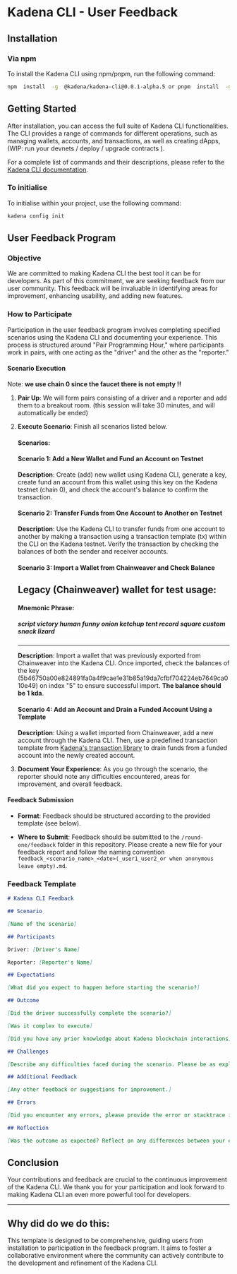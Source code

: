 # Kadena CLI - User Feedback

## Installation

### Via npm

To install the Kadena CLI using npm/pnpm, run the following command:

```bash
npm  install  -g  @kadena/kadena-cli@0.0.1-alpha.5 or pnpm  install  -g  @kadena/kadena-cli@0.0.1-alpha.5
```


## Getting Started

After installation, you can access the full suite of Kadena CLI functionalities. The CLI provides a range of commands for different operations, such as managing wallets, accounts, and transactions, as well as creating dApps, (WIP: run your devnets / deploy / upgrade contracts ).

For a complete list of commands and their descriptions, please refer to the [Kadena CLI documentation](https://www.npmjs.com/package/@kadena/kadena-cli).

### To initialise 

To initialise within your project, use the following command:

```bash
kadena config init
```



## User Feedback Program

### Objective

We are committed to making Kadena CLI the best tool it can be for developers. As part of this commitment, we are seeking feedback from our user community. This feedback will be invaluable in identifying areas for improvement, enhancing usability, and adding new features.

### How to Participate

Participation in the user feedback program involves completing specified scenarios using the Kadena CLI and documenting your experience. This process is structured around "Pair Programming Hour," where participants work in pairs, with one acting as the "driver" and the other as the "reporter."

#### Scenario Execution

Note: **we use chain 0 since the faucet there is not empty !!**

1.  **Pair Up**: We will form pairs consisting of a driver and a reporter and add them to a breakout room. (this session will take 30 minutes, and will automatically be ended)

2.  **Execute Scenario**: Finish all scenarios listed below.

    #### Scenarios:

    #### Scenario 1: Add a New Wallet and Fund an Account on Testnet

    **Description**: Create (add) new wallet using Kadena CLI, generate a key, create fund an account from this wallet using this key on the Kadena testnet (chain 0), and check the account's balance to confirm the transaction.


    #### Scenario 2: Transfer Funds from One Account to Another on Testnet

    **Description**: Use the Kadena CLI to transfer funds from one account to another by making a transaction using a transaction template (tx) within the CLI on the Kadena testnet. Verify the transaction by checking the balances of both the sender and receiver accounts.

    #### Scenario 3: Import a Wallet from Chainweaver and Check Balance

    ## **Legacy (Chainweaver) wallet for test usage:**

    #### Mnemonic Phrase:

    ##### script victory human funny onion ketchup tent record square custom snack lizard

    ***

    **Description**:
    Import a wallet that was previously exported from Chainweaver into the Kadena CLI.
    Once imported, check the balances of the key (5b46750a00e824891fa0a4f9cae1e31b85a19da7cfbf704224eb7649ca010e49) on index "5" to ensure successful import.
    **The balance should be 1 kda**.

    #### Scenario 4: Add an Account and Drain a Funded Account Using a Template

    **Description**: Using a wallet imported from Chainweaver, add a new account through the Kadena CLI. Then, use a predefined transaction template from [Kadena's transaction library](https://github.com/kadena-io/txlib/blob/master/drain.ktpl) to drain funds from a funded account into the newly created account.

4.  **Document Your Experience**: As you go through the scenario, the reporter should note any difficulties encountered, areas for improvement, and overall feedback.

#### Feedback Submission

- **Format**: Feedback should be structured according to the provided template (see below).

- **Where to Submit**: Feedback should be submitted to the `/round-one/feedback` folder in this repository. Please create a new file for your feedback report and follow the naming convention `feedback_<scenario_name>_<date>(_user1_user2_or when anonymous leave empty).md`.

### Feedback Template

```markdown
# Kadena CLI Feedback

## Scenario

[Name of the scenario]

## Participants

Driver: [Driver's Name]

Reporter: [Reporter's Name]

## Expectations

[What did you expect to happen before starting the scenario?]

## Outcome

[Did the driver successfully complete the scenario?]

[Was it complex to execute]

[Did you have any prior knowledge about Kadena blockchain interactions]

## Challenges

[Describe any difficulties faced during the scenario. Please be as explicit as possible]

## Additional Feedback

[Any other feedback or suggestions for improvement.]

## Errors

[Did you encounter any errors, please provide the error or stacktrace if any given]

## Reflection

[Was the outcome as expected? Reflect on any differences between your expectations and the actual outcome.]
```

## Conclusion

Your contributions and feedback are crucial to the continuous improvement of the Kadena CLI. We thank you for your participation and look forward to making Kadena CLI an even more powerful tool for developers.

---

## Why did do we do this:

This template is designed to be comprehensive, guiding users from installation to participation in the feedback program. It aims to foster a collaborative environment where the community can actively contribute to the development and refinement of the Kadena CLI.
